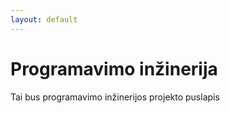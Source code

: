 ```yaml
---
layout: default
---
```


# Programavimo inžinerija

Tai bus programavimo inžinerijos projekto puslapis
